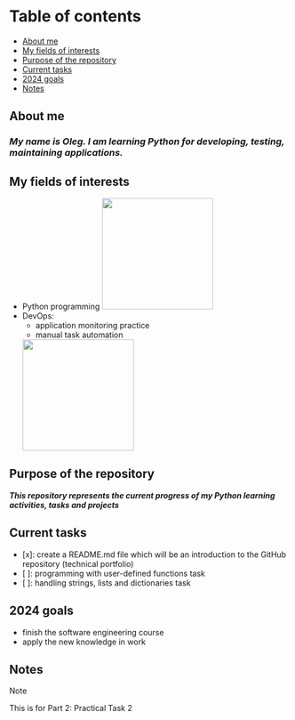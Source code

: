 # Table of contents


* [About me](#about-me)
* [My fields of interests](#my-fields-of-interests)
* [Purpose of the repository](#purpose-of-the-repository)
* [Current tasks](#current-tasks)
* [2024 goals](#2024-goals)
* [Notes](#notes)

## About me
### ***My name is Oleg. I am learning Python for developing, testing, maintaining applications.***

## My fields of interests

- Python programming 
  <img src="https://cdn.jsdelivr.net/gh/devicons/devicon@latest/icons/python/python-original-wordmark.svg" width="200" height="200" />
- DevOps:
   - application monitoring practice
   - manual task automation
  <img src="https://previews.123rf.com/images/vectorhome/vectorhome1907/vectorhome190700579/127615654-devops-icon-vector.jpg" width="200" height="200" />

## Purpose of the repository

***This repository represents the current progress of my Python learning activities, tasks and projects*** 

## Current tasks
- [x]: create a README.md file which will be an introduction to the GitHub repository (technical portfolio)
- [ ]: programming with user-defined functions task
- [ ]: handling strings, lists and dictionaries task

## 2024 goals 

- finish the software engineering course
- apply the new knowledge in work

## Notes

> [!NOTE]
> This is for Part 2: Practical Task 2



